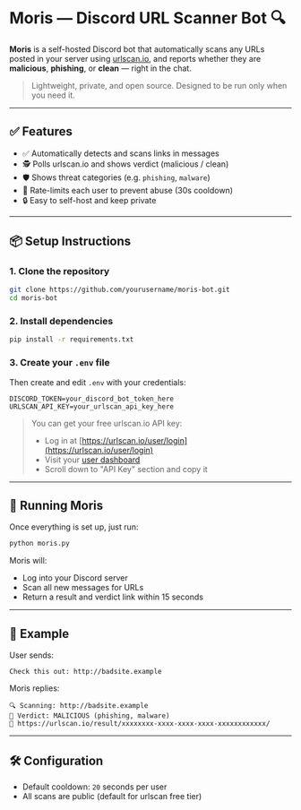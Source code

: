 # Moris — Discord URL Scanner Bot 🔍

**Moris** is a self-hosted Discord bot that automatically scans any URLs posted in your server using [urlscan.io](https://urlscan.io), and reports whether they are **malicious**, **phishing**, or **clean** — right in the chat.

> Lightweight, private, and open source. Designed to be run only when you need it.

---

## ✅ Features

- ✅ Automatically detects and scans links in messages
- 🕵️ Polls urlscan.io and shows verdict (malicious / clean)
- 🛡️ Shows threat categories (e.g. `phishing`, `malware`)
- 🧠 Rate-limits each user to prevent abuse (30s cooldown)
- 🔒 Easy to self-host and keep private

---

## 📦 Setup Instructions

### 1. Clone the repository

```bash
git clone https://github.com/yourusername/moris-bot.git
cd moris-bot
````

### 2. Install dependencies

```bash
pip install -r requirements.txt
```

### 3. Create your `.env` file

Then create and edit `.env` with your credentials:

```env
DISCORD_TOKEN=your_discord_bot_token_here
URLSCAN_API_KEY=your_urlscan_api_key_here
```

> You can get your free urlscan.io API key:
>
> * Log in at [https://urlscan.io/user/login](https://urlscan.io/user/login)
> * Visit your [user dashboard](https://urlscan.io/user/overview/)
> * Scroll down to "API Key" section and copy it

---

## 🚀 Running Moris

Once everything is set up, just run:

```bash
python moris.py
```

Moris will:

* Log into your Discord server
* Scan all new messages for URLs
* Return a result and verdict link within 15 seconds

---

## 🧪 Example

User sends:

```
Check this out: http://badsite.example
```

Moris replies:

```
🔍 Scanning: http://badsite.example
🔴 Verdict: MALICIOUS (phishing, malware)
🔗 https://urlscan.io/result/xxxxxxxx-xxxx-xxxx-xxxx-xxxxxxxxxxxx/
```

---

## 🛠 Configuration

* Default cooldown: `20` seconds per user
* All scans are public (default for urlscan free tier)
